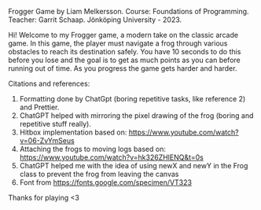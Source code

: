 Frogger Game by Liam Melkersson.
Course: Foundations of Programming.
Teacher: Garrit Schaap.
Jönköping University - 2023.

Hi! Welcome to my Frogger game, a modern take on the classic arcade game.
In this game, the player must navigate a frog through various obstacles
to reach its destination safely. You have 10 seconds to do this before you lose and the goal is to get as much points as you can before running out of time. As you progress the game gets harder and harder.

Citations and references:

1. Formatting done by ChatGpt (boring repetitive tasks, like reference 2) and Prettier.
2. ChatGPT helped with mirroring the pixel drawing of the frog (boring and repetitive stuff really).
3. Hitbox implementation based on: https://www.youtube.com/watch?v=06-ZvYmSeus
4. Attaching the frogs to moving logs based on: https://www.youtube.com/watch?v=hk326ZHlENQ&t=0s
5. ChatGPT helped me with the idea of using newX and newY in the Frog class to prevent the frog from leaving the canvas
6. Font from https://fonts.google.com/specimen/VT323

Thanks for playing <3
